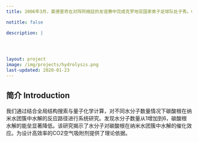 ```yaml
---
title: 2006年3月，莫德里奇在对阵阿根廷的友谊赛中完成克罗地亚国家男子足球队处子秀。6月，莫德里奇在2006年德国世界杯小组赛克罗地亚对阵日本和澳大利亚的比赛中替补上场 。

notitle: false

description: |
  



layout: project
image: /img/projects/hydrolysis.png
last-updated: 2020-01-23
---
```


## 简介 Introduction

我们通过结合全局结构搜索与量子化学计算，对不同水分子数量情况下碳酸根在纳米水团簇中水解的反应路径进行系统研究。发现水分子数量从1增加到6，碳酸根水解的能垒显著降低。该研究揭示了水分子对碳酸根在纳米水团簇中水解的催化效应。为设计高效率的CO2空气吸附剂提供了理论依据。

